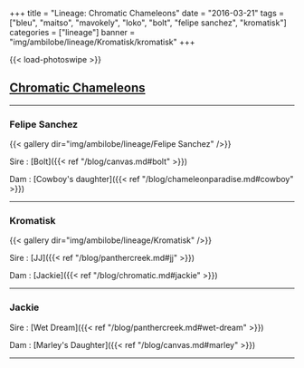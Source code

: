 +++
title = "Lineage: Chromatic Chameleons"
date = "2016-03-21"
tags = ["bleu", "maitso", "mavokely", "loko", "bolt", "felipe sanchez", "kromatisk"]
categories = ["lineage"]
banner = "img/ambilobe/lineage/Kromatisk/kromatisk"
+++

{{< load-photoswipe >}}

## [Chromatic Chameleons](https://www.chromaticchameleons.com/)

---

### Felipe Sanchez

{{< gallery dir="img/ambilobe/lineage/Felipe Sanchez" />}}

Sire
: [Bolt]({{< ref "/blog/canvas.md#bolt" >}})

Dam
: [Cowboy's daughter]({{< ref "/blog/chameleonparadise.md#cowboy" >}})

---

### Kromatisk

{{< gallery dir="img/ambilobe/lineage/Kromatisk" />}}

Sire
: [JJ]({{< ref "/blog/panthercreek.md#jj" >}})

Dam
: [Jackie]({{< ref "/blog/chromatic.md#jackie" >}})

---

### Jackie

Sire
: [Wet Dream]({{< ref "/blog/panthercreek.md#wet-dream" >}})

Dam
: [Marley's Daughter]({{< ref "/blog/canvas.md#marley" >}})

---